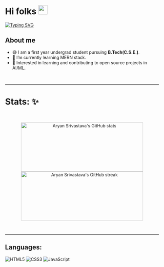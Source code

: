 # Hi folks <img height="30px" src="https://emojis.slackmojis.com/emojis/images/1531849430/4246/blob-sunglasses.gif?1531849430"></h1> 

[![Typing SVG](https://readme-typing-svg.herokuapp.com?color=40EDF7&lines=This+is+Shivansh+Srivastav)](https://github.com/Aryan-Srivastava/)


## About me

- 😄 I am a first year undergrad student pursuing **B.Tech(C.S.E.)**.
- 🌱 I’m currently learning MERN stack.
- 🎯 Interested in learning and contributing to open source projects in AI/ML.

<br/>

***

# Stats: ✨

<br />

<div align="center">

<img src="https://github-readme-stats.vercel.app/api?username=shivanshsrivastav0208&show_icons=true&theme=tokyonight" alt="Aryan Srivastava's GitHub stats" width="400" height="160"/> <img src="https://github-readme-streak-stats.herokuapp.com/?user=Aryan-Srivastava&theme=dark)" alt="Aryan Srivastava's GitHub streak" width="400" height="160"/>


</div>

<br />

---

## Languages: 
  ![HTML5](https://img.shields.io/badge/html5-%23E34F26.svg?style=for-the-badge&logo=html5&logoColor=white)
  ![CSS3](https://img.shields.io/badge/css3-%231572B6.svg?style=for-the-badge&logo=css3&logoColor=white)
  ![JavaScript](https://img.shields.io/badge/javascript-%23323330.svg?style=for-the-badge&logo=javascript&logoColor=%23F7DF1E)
